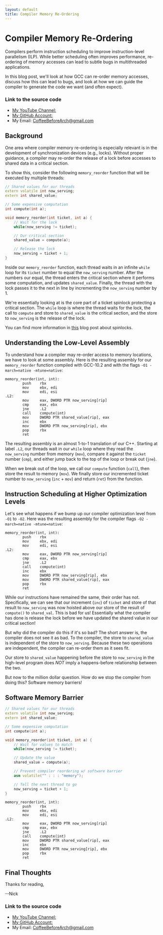 ```yaml
---
layout: default
title: Compiler Memory Re-Ordering
---
```


# Compiler Memory Re-Ordering

Compilers perform instruction scheduling to improve instruction-level parallelism (ILP). While better scheduling often improves performance, re-ordering of memory accesses can lead to subtle bugs in multithreaded applications.

In this blog post, we'll look at how GCC can re-order memory accesses, discuss how this can lead to bugs, and look at how we can guide the compiler to generate the code we want (and often expect).

### Link to the source code

- [My YouTube Channel: ](https://www.youtube.com/channel/UCsi5-meDM5Q5NE93n_Ya7GA?view_as=subscriber)
- [My GitHub Account: ](https://github.com/CoffeeBeforeArch)
- My Email: CoffeeBeforeArch@gmail.com

## Background

One area where compiler memory re-ordering is especially relevant is in the development of synchronization devices (e.g., locks). Without proper guidance, a compiler may re-order the release of a lock before accesses to shared data in a critical section.

To show this, consider the following `memory_reorder` function that will be executed by multiple threads:

```cpp
// Shared values for our threads
extern volatile int now_serving;
extern int shared_value;

// Some expensive computation
int compute(int a);

void memory_reorder(int ticket, int a) {
    // Wait for the lock
    while(now_serving != ticket);

    // Our critical section
    shared_value = compute(a);

    // Release the lock
    now_serving = ticket + 1;
}
```

Inside our `memory_reorder` function, each thread waits in an infinite `while` loop for its `ticket` number to equal the `now_serving` number. After the numbers our equal, the thread enters the critical section where it performs some computation, and updates `shared_value`. Finally, the thread with the lock passes it to the next in line by incrementing the `now_serving` number by 1.

We're essentially looking at is the core part of a ticket spinlock protecting a critical section. The `while` loop is where the thread waits for the lock, the call to `compute` and store to `shared_value` is the critical section, and the store to `now_serving` is the release of the lock.

You can find more information in [this](https://coffeebeforearch.github.io/2020/11/07/spinlocks-6.html) blog post about spinlocks.

## Understanding the Low-Level Assembly

To understand how a compiler may re-order access to memory locations, we have to look at some assembly. Here is the resulting assembly for our `memory_reorder` function compiled with GCC-10.2 and with the flags `-O1 -march=native -mtune=native`:

```assembly
memory_reorder(int, int):
        push    rbx
        mov     ebx, edi
        mov     edi, esi
.L2:
        mov     eax, DWORD PTR now_serving[rip]
        cmp     eax, ebx
        jne     .L2
        call    compute(int)
        mov     DWORD PTR shared_value[rip], eax
        inc     ebx
        mov     DWORD PTR now_serving[rip], ebx
        pop     rbx
        ret
```

The resulting assembly is an almost 1-to-1 translation of our C++. Starting at label `.L2`, our threads wait in our `while` loop where they read the `now_serving` number from memory (`mov`), compare it against the `ticket` number (`cmp`), and either jump back to the top of the loop or break out (`jne`).

When we break out of the loop, we call our `compute` function (`call`), then store the result to memory (`mov`). We finally store our incremented ticket number to `now_serving` (`inc` + `mov`) and return (`ret`) from the function.

## Instruction Scheduling at Higher Optimization Levels

Let's see what happens if we bump up our compiler optimization level from `-O1` to `-O2`. Here was the resulting assembly for the compiler flags `-O2 -march=native -mtune=native`:

```assembly
memory_reorder(int, int):
        push    rbx
        mov     ebx, edi
        mov     edi, esi
.L2:
        mov     eax, DWORD PTR now_serving[rip]
        cmp     eax, ebx
        jne     .L2
        call    compute(int)
        inc     ebx
        mov     DWORD PTR now_serving[rip], ebx
        mov     DWORD PTR shared_value[rip], eax
        pop     rbx
        ret
```

While our instructions have remained the same, their order has not. Specifically, we can see that our increment (`inc`) of `ticket` and store of that result to `now_serving` was now hoisted above our store of the result of `compute()` to `shared_val`. This is bad for us! Essentially what the compiler has done is release the lock before we have updated the shared value in our critical section!

But why did the compiler do this if it's so bad? The short answer is, the compiler does not see it as bad. To the compiler, the store to `shared_value` is independent of the store to `now_serving`. Because these two operations are independent, the compiler can re-order them as it sees fit.

Our store to `shared_value` happening before the store to `now_serving` in the high-level program does *NOT* imply a happens-before relationship between the two.

But now to the million dollar question. How do we stop the compiler from doing this? Software memory barriers!

## Software Memory Barrier 

```cpp
// Shared values for our threads
extern volatile int now_serving;
extern int shared_value;

// Some expensive computation
int compute(int a);

void memory_reorder(int ticket, int a) {
    // Wait for values to match
    while(now_serving != ticket);

    // Update the value
    shared_value = compute(a);

    // Prevent compiler reordering w/ software barrier
    asm volatile("" : : : "memory");

    // Tell the next thread to go
    now_serving = ticket + 1;
}
```

```assembly
memory_reorder(int, int):
        push    rbx
        mov     ebx, edi
        mov     edi, esi
.L2:
        mov     eax, DWORD PTR now_serving[rip]
        cmp     eax, ebx
        jne     .L2
        call    compute(int)
        mov     DWORD PTR shared_value[rip], eax
        inc     ebx
        mov     DWORD PTR now_serving[rip], ebx
        pop     rbx
        ret
```

## Final Thoughts

Thanks for reading,

--Nick

### Link to the source code

- [My YouTube Channel: ](https://www.youtube.com/channel/UCsi5-meDM5Q5NE93n_Ya7GA?view_as=subscriber)
- [My GitHub Account: ](https://github.com/CoffeeBeforeArch)
- My Email: CoffeeBeforeArch@gmail.com

